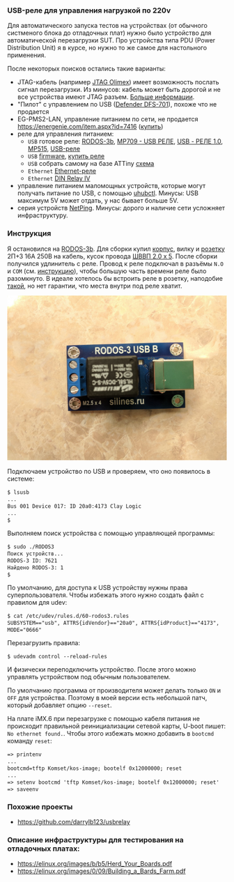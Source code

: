 ### USB-реле для управления нагрузкой по 220v

Для автоматического запуска тестов на устройствах (от обычного систменого блока
до отладочных плат) нужно было устройство для автоматической перезагрузки SUT.
Про устройства типа PDU (Power Distribution Unit) я в курсе, но нужно то же
самое для настольного применения.

После некоторых поисков остались такие варианты:

- JTAG-кабель (например [JTAG Olimex](https://www.olimex.com/Products/ARM/JTAG/_resources/ARM-USB-TINY_and_TINY_H_manual.pdf))
имеет возможность послать сигнал перезагрузки. Из минусов: кабель может быть
дорогой и не все устройства имеют JTAG разъем. [Больше информации](http://openocd.org/doc/html/Reset-Configuration.html).
- "Пилот" с управлением по USB ([Defender DFS-701](https://www.ixbt.com/peripheral/defender-dfs-701.shtml)), похоже что
не продается 
- EG-PMS2-LAN, управление питанием по сети, не продается https://energenie.com/item.aspx?id=7416
([купить](https://www.oldi.ru/catalog/element/0493144/))
- реле для управления питанием:
  - `USB` готовое реле: [RODOS-3b](https://silines.ru/rodos-3b), [MP709 - USB РЕЛЕ](http://olimp-z.ru/mp709), [USB - РЕЛЕ 1.0](http://dvrobot.ru/238/256/1114.html), [MP515](https://masterkit.ru/shop/1931906), [USB-реле](https://robot-electronics.co.uk/products/relay-modules/usb-relay.html)
  - `USB` [firmware](https://github.com/u1f35c/usb-relay-firmware), [купить реле](https://www.ebay.com/itm/USB-Control-Relay-Board-PC-Smart-Controller-USB-Control-220V-Switch-Module/271963524875?hash=item3f524a0f0b:g:awUAAOSw9N1V1u6b:rk:1:pf:0)
  - `USB` собрать самому на базе ATTiny [схема](https://the.earth.li/gitweb/?p=energenie-attiny.git;a=blob;f=README.md;h=504c322e0368458cdc189792dc1b918bff57a134;hb=a1b18b29238c880ecefb578a460bcdb81aa5433c)
  - `Ethernet` [Ethernet-реле](https://robot-electronics.co.uk/products/relay-modules/ethernet-relay.html)
  - `Ethernet` [DIN Relay IV](https://dlidirect.com/products/din-relay-iv)
- управление питанием маломощных устройств, которые могут получать питание по
USB, с помощью [uhubctl](https://github.com/mvp/uhubctl). Минусы: USB максимум
5V может отдать, у нас бывает больше 5V.
- серия устройств
[NetPing](http://www.netping.ru/products/upravljaemye-rozetki-ip-pdu). Минусы:
дорого и наличие сети усложняет инфраструктуру.

### Инструкция

Я остановился на [RODOS-3b](https://silines.ru/rodos-3b). Для сборки купил
[корпус](https://www.chipdip.ru/catalog-show/plastic-cases?page=4), вилку и
[розетку](https://www.chipdip.ru/product/sq1806-0031) 2П+З 16А 250В на кабель,
кусок провода [ШВВП 2.0 x 5](https://www.chipdip.ru/product/shvvp-2x0.5). После
сборки получился удлинитель с реле. Провод к реле подключал в разъёмы `N.O` и
`COM` (см. [инструкцию](https://silines.ru/documentation/RODOS/RODOS-3.pdf)),
чтобы большую часть времени реле было разомкнуто. В идеале хотелось бы встроить
реле в розетку, наподобие
[такой](https://www.ozon.ru/context/detail/id/32503720/), но нет гарантии, что
места внутри под реле хватит.

![Реле](images/IMG_20190810_223520.jpg "Реле")

Подключаем устройство по USB и проверяем, что оно появилось в системе:
```
$ lsusb 
...
Bus 001 Device 017: ID 20a0:4173 Clay Logic 
...
$
```

Выполняем поиск устройства с помощью управляющей программы:
```
$ sudo ./RODOS3
Поиск устройств...
RODOS-3 ID: 7621
Найдено RODOS-3: 1
$
```

По умолчанию, для доступа к USB устройству нужны права суперпользователя. Чтобы
избежать этого нужно создать файл с правилом для udev:
```
$ cat /etc/udev/rules.d/60-rodos3.rules
SUBSYSTEM=="usb", ATTRS{idVendor}=="20a0", ATTRS{idProduct}=="4173", MODE="0666"
```

Перезагрузить правила:
```
$ udevadm control --reload-rules
```

И физически переподключить устройство. После этого можно управлять устройством
под обычным пользователем.

По умолчанию программа от производителя может делать только `ON` и `OFF` для
устройства. Поэтому в моей версии есть небольшой патч, который добавляет опцию
`--reset`.

На плате iMX.6 при перезагрузке с помощью кабеля питания не происходит правильной
реинициализации сетевой карты, U-boot пишет: `No ethernet found.`.
Чтобы этого избежать можно добавить в `bootcmd` команду `reset`:
```
=> printenv
...
bootcmd=tftp Komset/kos-image; bootelf 0x12000000; reset
...
=> setenv bootcmd 'tftp Komset/kos-image; bootelf 0x12000000; reset'
=> saveenv
```

### Похожие проекты

- https://github.com/darrylb123/usbrelay

### Описание инфраструктуры для тестирования на отладочных платах:

- https://elinux.org/images/b/b5/Herd_Your_Boards.pdf
- https://elinux.org/images/0/09/Building_a_Bards_Farm.pdf
